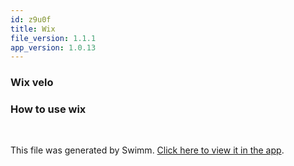 ```yaml
---
id: z9u0f
title: Wix
file_version: 1.1.1
app_version: 1.0.13
---
```


### Wix velo

### How to use wix

<br/>

This file was generated by Swimm. [Click here to view it in the app](https://app.swimm.io/repos/Z2l0aHViJTNBJTNBbXktZG9jdW1lbnQlM0ElM0FFcmRlbS1TYW4=/docs/z9u0f).
